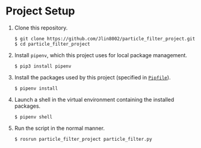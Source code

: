 # Project Setup

1) Clone this repository.
    ```
    $ git clone https://github.com/Jlin8002/particle_filter_project.git
    $ cd particle_filter_project
    ```

2) Install `pipenv`, which this project uses for local package management.
    ```
    $ pip3 install pipenv
    ```

3) Install the packages used by this project (specified in [`Pipfile`](../Pipfile)).
    ```
    $ pipenv install
    ```

4) Launch a shell in the virtual environment containing the installed packages.
    ```
    $ pipenv shell
    ```

5) Run the script in the normal manner.
    ```
    $ rosrun particle_filter_project particle_filter.py
    ```

